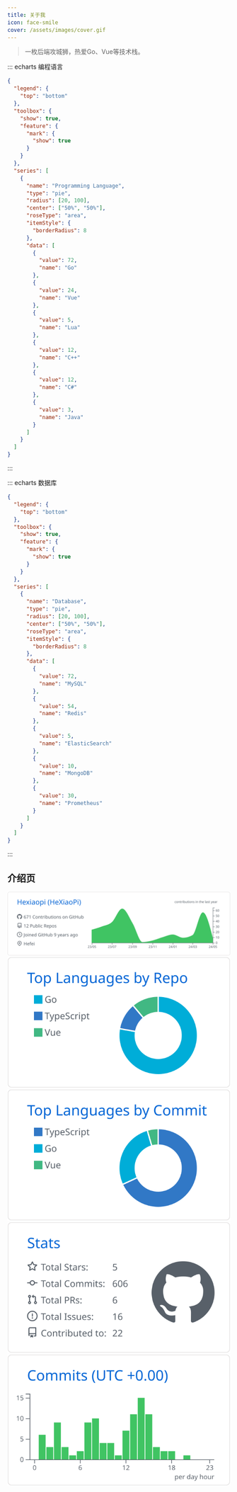 ```yaml
---
title: 关于我
icon: face-smile
cover: /assets/images/cover.gif
---
```


<!-- more -->

> 一枚后端攻城狮，热爱Go、Vue等技术栈。

::: echarts 编程语言

```json
{
  "legend": {
    "top": "bottom"
  },
  "toolbox": {
    "show": true,
    "feature": {
      "mark": {
        "show": true
      }
    }
  },
  "series": [
    {
      "name": "Programming Language",
      "type": "pie",
      "radius": [20, 100],
      "center": ["50%", "50%"],
      "roseType": "area",
      "itemStyle": {
        "borderRadius": 8
      },
      "data": [
        {
          "value": 72,
          "name": "Go"
        },
        {
          "value": 24,
          "name": "Vue"
        },
        {
          "value": 5,
          "name": "Lua"
        },
        {
          "value": 12,
          "name": "C++"
        },
        {
          "value": 12,
          "name": "C#"
        },
        {
          "value": 3,
          "name": "Java"
        }
      ]
    }
  ]
}
```

:::


::: echarts 数据库

```json
{
  "legend": {
    "top": "bottom"
  },
  "toolbox": {
    "show": true,
    "feature": {
      "mark": {
        "show": true
      }
    }
  },
  "series": [
    {
      "name": "Database",
      "type": "pie",
      "radius": [20, 100],
      "center": ["50%", "50%"],
      "roseType": "area",
      "itemStyle": {
        "borderRadius": 8
      },
      "data": [
        {
          "value": 72,
          "name": "MySQL"
        },
        {
          "value": 54,
          "name": "Redis"
        },
        {
          "value": 5,
          "name": "ElasticSearch"
        },
        {
          "value": 10,
          "name": "MongoDB"
        },
        {
          "value": 30,
          "name": "Prometheus"
        }
      ]
    }
  ]
}
```

:::


## 介绍页

![profile-details](https://raw.githubusercontent.com/Hexiaopi/Hexiaopi/master/profile-summary-card-output/github/0-profile-details.svg)
![profile-language](https://raw.githubusercontent.com/Hexiaopi/Hexiaopi/master/profile-summary-card-output/github/1-repos-per-language.svg)
![commit-language](https://raw.githubusercontent.com/Hexiaopi/Hexiaopi/master/profile-summary-card-output/github/2-most-commit-language.svg)
![stats](https://raw.githubusercontent.com/Hexiaopi/Hexiaopi/master/profile-summary-card-output/github/3-stats.svg)
![time](https://raw.githubusercontent.com/Hexiaopi/Hexiaopi/master/profile-summary-card-output/github/4-productive-time.svg)
